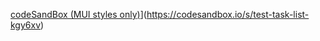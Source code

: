 [codeSandBox (MUI styles only)](https://ww2.freelogovectors.net/wp-content/uploads/2022/06/codesandbox-logo-freelogovectors.net_-400x57.png?lossy=1&ssl=1&fit=400%2C57)](https://codesandbox.io/s/test-task-list-kgy6xv)
